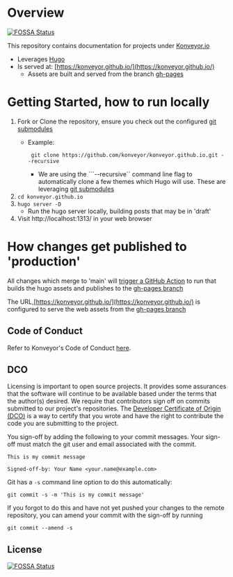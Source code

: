 # Overview
[![FOSSA Status](https://app.fossa.com/api/projects/git%2Bgithub.com%2Fkonveyor%2Fkonveyor.github.io.svg?type=shield)](https://app.fossa.com/projects/git%2Bgithub.com%2Fkonveyor%2Fkonveyor.github.io?ref=badge_shield)

This repository contains documentation for projects under [Konveyor.io](http://konveyor.io)
* Leverages [Hugo](https://gohugo.io/)
* Is served at: [https://konveyor.github.io/](https://konveyor.github.io/)
    * Assets are built and served from the branch [gh-pages](https://github.com/konveyor/konveyor.github.io/tree/gh-pages)

# Getting Started, how to run locally
1. Fork or Clone the repository, ensure you check out the configured [git submodules](https://git-scm.com/book/en/v2/Git-Tools-Submodules)
    * Example:

        ``` git clone https://github.com/konveyor/konveyor.github.io.git --recursive```
            
        * We are using the ```--recursive`` command line flag to automatically clone a few themes which Hugo will use.  These are leveraging [git submodules](https://git-scm.com/book/en/v2/Git-Tools-Submodules) 
2. ```cd konveyor.github.io```
3. ```hugo server -D```
    * Run the hugo server locally, building posts that may be in 'draft'
4. Visit http://localhost:1313/ in your web browser

# How changes get published to 'production'

All changes which merge to 'main' will [trigger a GitHub Action](https://github.com/konveyor/konveyor.github.io/actions) to run that builds the hugo assets and publishes to the [gh-pages branch](https://github.com/konveyor/konveyor.github.io/tree/gh-pages) 

The URL,[https://konveyor.github.io/](https://konveyor.github.io/) is configured to serve the web assets from the [gh-pages branch](https://github.com/konveyor/konveyor.github.io/tree/gh-pages)  

## Code of Conduct
Refer to Konveyor's Code of Conduct [here](https://github.com/konveyor/community/blob/main/CODE_OF_CONDUCT.md).

## DCO
Licensing is important to open source projects. It provides some assurances that
the software will continue to be available based under the terms that the
author(s) desired. We require that contributors sign off on commits submitted to
our project's repositories. The [Developer Certificate of Origin
(DCO)](https://probot.github.io/apps/dco/) is a way to certify that you wrote and
have the right to contribute the code you are submitting to the project.

You sign-off by adding the following to your commit messages. Your sign-off must
match the git user and email associated with the commit.

    This is my commit message

    Signed-off-by: Your Name <your.name@example.com>

Git has a `-s` command line option to do this automatically:

    git commit -s -m 'This is my commit message'

If you forgot to do this and have not yet pushed your changes to the remote
repository, you can amend your commit with the sign-off by running 

    git commit --amend -s 


## License
[![FOSSA Status](https://app.fossa.com/api/projects/git%2Bgithub.com%2Fkonveyor%2Fkonveyor.github.io.svg?type=large)](https://app.fossa.com/projects/git%2Bgithub.com%2Fkonveyor%2Fkonveyor.github.io?ref=badge_large)